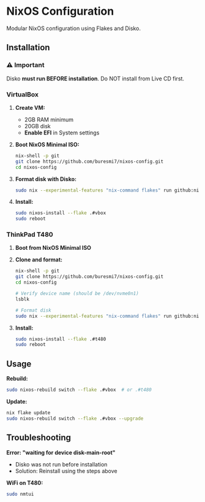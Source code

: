 # NixOS Configuration

Modular NixOS configuration using Flakes and Disko.

## Installation

### ⚠️ Important

Disko **must run BEFORE installation**. Do NOT install from Live CD first.

### VirtualBox

1. **Create VM:**
   - 2GB RAM minimum
   - 20GB disk
   - **Enable EFI** in System settings

2. **Boot NixOS Minimal ISO:**
   ```bash
   nix-shell -p git
   git clone https://github.com/buresmi7/nixos-config.git
   cd nixos-config
   ```

3. **Format disk with Disko:**
   ```bash
   sudo nix --experimental-features "nix-command flakes" run github:nix-community/disko -- --mode disko ./hosts/vbox/disko.nix
   ```

4. **Install:**
   ```bash
   sudo nixos-install --flake .#vbox
   sudo reboot
   ```

### ThinkPad T480

1. **Boot from NixOS Minimal ISO**

2. **Clone and format:**
   ```bash
   nix-shell -p git
   git clone https://github.com/buresmi7/nixos-config.git
   cd nixos-config
   
   # Verify device name (should be /dev/nvme0n1)
   lsblk
   
   # Format disk
   sudo nix --experimental-features "nix-command flakes" run github:nix-community/disko -- --mode disko ./hosts/t480/disko.nix
   ```

3. **Install:**
   ```bash
   sudo nixos-install --flake .#t480
   sudo reboot
   ```

## Usage

**Rebuild:**
```bash
sudo nixos-rebuild switch --flake .#vbox  # or .#t480
```

**Update:**
```bash
nix flake update
sudo nixos-rebuild switch --flake .#vbox --upgrade
```

## Troubleshooting

**Error: "waiting for device disk-main-root"**
- Disko was not run before installation
- Solution: Reinstall using the steps above

**WiFi on T480:**
```bash
sudo nmtui